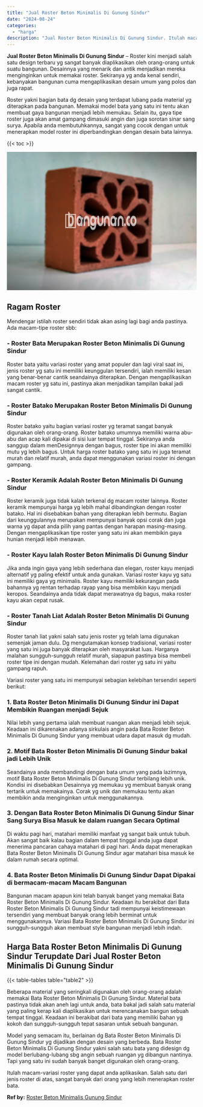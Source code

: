 ```yaml
---
title: "Jual Roster Beton Minimalis Di Gunung Sindur"
date: "2024-08-24"
categories: 
  - "harga"
description: "Jual Roster Beton Minimalis Di Gunung Sindur. Itulah macam-variasi roster yang dapat anda aplikasikan. Salah satu dari jenis roster di atas, sangat banyak da..."
---
```


**Jual Roster Beton Minimalis Di Gunung Sindur** – Roster kini menjadi salah satu design terbaru yg sangat banyak diaplikasikan oleh orang-orang untuk suatu bangunan. Desainnya yang menarik dan antik menjadikan mereka menginginkan untuk memakai roster. Sekiranya yg anda kenal sendiri, kebanyakan bangunan cuma mengaplikasikan desain umum yang polos dan juga rapat.

Roster yakni bagian bata dg desain yang terdapat lubang pada material yg diterapkan pada bangunan. Memakai model bata yang satu ini tentu akan membuat gaya bangunan menjadi lebih memukau. Selain itu, gaya tipe roster juga akan amat gampang dimasuki angin dan juga sorotan sinar sang surya. Apabila anda membutuhkannya, sangat yang cocok dengan untuk menerapkan model roster ini diperbandingkan dengan desain bata lainnya.

{{< toc >}}

![Jual Roster Beton Minimalis Di Gunung Sindur](/images/bata-roster-minimalis-27.png)

## Ragam Roster

Mendengar istilah roster sendiri tidak akan asing lagi bagi anda pastinya. Ada macam-tipe roster sbb:

### \- Roster Bata Merupakan Roster Beton Minimalis Di Gunung Sindur

Roster bata yaitu variasi roster yang amat populer dan lagi viral saat ini, jenis roster yg satu ini memiliki keunggulan tersendiri, ialah memiliki kesan yang benar-benar cantik seandainya diterapkan. Dengan mengaplikasikan macam roster yg satu ini, pastinya akan menjadikan tampilan bakal jadi sangat cantik.

### \- Roster Batako Merupakan Roster Beton Minimalis Di Gunung Sindur

Roster batako yaitu bagian variasi roster yg teramat sangat banyak digunakan oleh orang-orang. Roster batako umumnya memiliki warna abu-abu dan acap kali dipakai di sisi luar tempat tinggal. Sekiranya anda sanggup dalam menDesignnya dengan bagus, roster tipe ini akan memiliki mutu yg lebih bagus. Untuk harga roster batako yang satu ini juga teramat murah dan relatif murah, anda dapat menggunakan variasi roster ini dengan gampang.

### \- Roster Keramik Adalah Roster Beton Minimalis Di Gunung Sindur

Roster keramik juga tidak kalah terkenal dg macam roster lainnya. Roster keramik mempunyai harga yg lebih mahal dibandingkan dengan roster batako. Hal ini disebabkan bahan yang diterapkan lebih bermutu. Bagian dari keunggulannya merupakan mempunyai banyak opsi corak dan juga warna yg dapat anda pilih yang pantas dengan harapan masing-masing. Dengan mengaplikasikan tipe roster yang satu ini akan membikin gaya hunian menjadi lebih menawan.

### \- Roster Kayu Ialah Roster Beton Minimalis Di Gunung Sindur

Jika anda ingin gaya yang lebih sederhana dan elegan, roster kayu menjadi alternatif yg paling efektif untuk anda gunakan. Variasi roster kayu yg satu ini memiliki gaya yg minimalis. Roster kayu memiliki kekurangan pada bahannya yg rentan terhadap rayap yang bisa membikin kayu menjadi keropos. Seandainya anda tidak dapat merawatnya dg bagus, maka roster kayu akan cepat rusak.

### \- Roster Tanah Liat Adalah Roster Beton Minimalis Di Gunung Sindur

Roster tanah liat yakni salah satu jenis roster yg telah lama digunakan semenjak jaman dulu. Dg mengutamakan konsep tradisional, variasi roster yang satu ini juga banyak diterapkan oleh masyarakat luas. Harganya malahan sungguh-sungguh relatif murah, siapapun pastinya bisa membeli roster tipe ini dengan mudah. Kelemahan dari roster yg satu ini yaitu gampang rapuh.

Variasi roster yang satu ini mempunyai sebagian kelebihan tersendiri seperti berikut:

### 1\. Bata Roster Beton Minimalis Di Gunung Sindur ini Dapat Membikin Ruangan menjadi Sejuk

Nilai lebih yang pertama ialah membuat ruangan akan menjadi lebih sejuk. Keadaan ini dikarenakan adanya sirkulais angin pada Bata Roster Beton Minimalis Di Gunung Sindur yang membuat udara dapat masuk dg mudah.

### 2\. Motif Bata Roster Beton Minimalis Di Gunung Sindur bakal jadi Lebih Unik

Seandainya anda membandingi dengan bata umum yang pada lazimnya, motif Bata Roster Beton Minimalis Di Gunung Sindur terbilang lebih unik. Kondisi ini disebabkan Desainnya yg memukau yg membuat banyak orang tertarik untuk memakainya. Corak yg unik dan memukau tentu akan membikin anda menginginkan untuk menggunakannya.

### 3\. Dengan Bata Roster Beton Minimalis Di Gunung Sindur Sinar Sang Surya Bisa Masuk ke dalam ruangan Secara Optimal

Di waktu pagi hari, matahari memiliki manfaat yg sangat baik untuk tubuh. Akan sangat baik kalau bagian dalam tempat tinggal anda juga dapat menerima pancaran cahaya matahari di pagi hari. Anda dapat menerapkan Bata Roster Beton Minimalis Di Gunung Sindur agar matahari bisa masuk ke dalam rumah secara optimal.

### 4\. Bata Roster Beton Minimalis Di Gunung Sindur Dapat Dipakai di bermacam-macam Macam Bangunan

Bangunan macam apapun kini telah banyak banget yang memakai Bata Roster Beton Minimalis Di Gunung Sindur. Keadaan itu berakibat dari Bata Roster Beton Minimalis Di Gunung Sindur tadi mempunyai keistimewaan tersendiri yang membuat banyak orang lebih berminat untuk menggunakannya. Variasi Bata Roster Beton Minimalis Di Gunung Sindur ini sungguh-sungguh akan membuat style bangunan menjadi lebih indah.

## Harga Bata Roster Beton Minimalis Di Gunung Sindur Terupdate Dari Jual Roster Beton Minimalis Di Gunung Sindur

{{< table-tables table="table2" >}}

Beberapa material yang seringkali digunakan oleh orang-orang adalah memakai Bata Roster Beton Minimalis Di Gunung Sindur. Material bata pastinya tidak akan aneh lagi untuk anda, bata bakal jadi salah satu material yang paling kerap kali diaplikasikan untuk merencanakan bangun sebuah tempat tinggal. Keadaan ini berakibat dari bata yang memiliki bahan yg kokoh dan sungguh-sungguh tepat sasaran untuk sebuah bangunan.

Model yang semacam itu, berlainan dg Bata Roster Beton Minimalis Di Gunung Sindur yg dijadikan dengan desain yang berbeda. Bata Roster Beton Minimalis Di Gunung Sindur yakni salah satu bata yang didesign dg model berlubang-lubang sbg angin sebuah ruangan yg dibangun nantinya. Tapi yang satu ini sudah banyak banget digunakan oleh orang-orang.

Itulah macam-variasi roster yang dapat anda aplikasikan. Salah satu dari jenis roster di atas, sangat banyak dari orang yang lebih menerapkan roster bata.

**Ref by:** [Roster Beton Minimalis Gunung Sindur](https://id.wikipedia.org/wiki/Roster)
